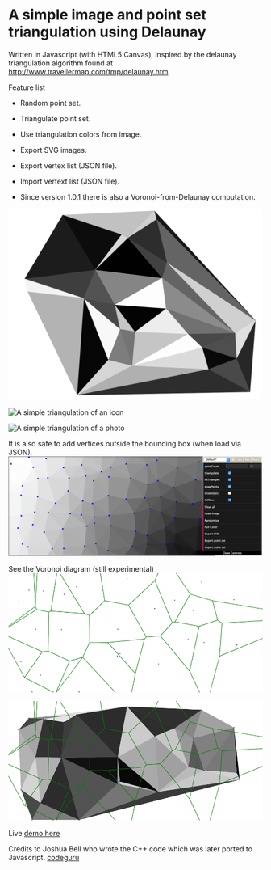 A simple image and point set triangulation using Delaunay 
=========================================================

Written in Javascript (with HTML5 Canvas), inspired by the delaunay triangulation algorithm found at
http://www.travellermap.com/tmp/delaunay.htm

Feature list
 * Random point set.
 * Triangulate point set.
 * Use triangulation colors from image.
 * Export SVG images.
 * Export vertex list (JSON file).
 * Import vertext list (JSON file).

 * Since version 1.0.1 there is also a Voronoi-from-Delaunay computation.



![A simple triangulation with 25 points](triangulation-a.png)


![A simple triangulation of an icon](triangulation_2.svg)


![A simple triangulation of a photo](IMG_20170901_232450_800x600_triangulation.svg)

It is also safe to add vertices outside the bounding box (when load via JSON).
![Bounds safe color picker](screenshot-safe-border-20180308.png)


See the Voronoi diagram (still experimental)
![Voronoi diagram](voronoi-a-50pct.png "Voronoi Diagram A")

![Voronoi diagram](voronoi-a-with-triangles-50pct.png "Voronoi Diagram A with triangles")

Live [demo here](http://int2byte.de/public/image-triangulation/main.html "Demo here")



Credits to Joshua Bell who wrote the C++ code which was later ported to Javascript.
[codeguru](http://www.codeguru.com/cpp/data/mfc_database/misc/article.php/c8901/)